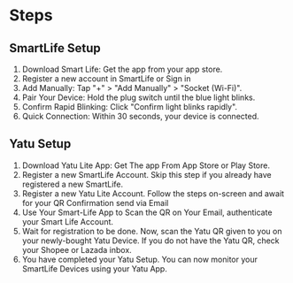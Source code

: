 
# Steps

## SmartLife Setup

1. Download Smart Life: Get the app from your app store.
2. Register a new account in SmartLife or Sign in
3. Add Manually: Tap "+" > "Add Manually" > "Socket (Wi-Fi)".
4. Pair Your Device: Hold the plug switch until the blue light blinks.
5. Confirm Rapid Blinking: Click "Confirm light blinks rapidly".
6. Quick Connection: Within 30 seconds, your device is connected.

## Yatu Setup

1. Download Yatu Lite App: Get The app From App Store or Play Store.
2. Register a new SmartLife Account. Skip this step if you already have registered a new SmartLife.
3. Register a new Yatu Lite Account. Follow the steps on-screen and await for your QR Confirmation send via Email
4. Use Your Smart-Life App to Scan the QR on Your Email, authenticate your Smart Life Account.
5. Wait for registration to be done. Now, scan the Yatu QR given to you on your newly-bought Yatu Device. If you do not have the Yatu QR, check your Shopee or Lazada inbox.
6. You have completed your Yatu Setup. You can now monitor your SmartLife Devices using your Yatu App.
